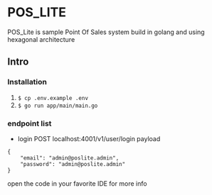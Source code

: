 # POS_LITE
POS_Lite is sample Point Of Sales system build in golang and using hexagonal architecture

## Intro
### Installation
1. `$ cp .env.example .env`
2. `$ go run app/main/main.go`

### endpoint list
- login
    POST localhost:4001/v1/user/login
    payload

```
{
    "email": "admin@poslite.admin",
    "password": "admin@poslite.admin"
}
```

open the code in your favorite IDE for more info
